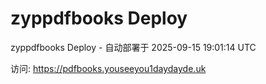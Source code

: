 # zyppdfbooks Deploy

zyppdfbooks Deploy - 自动部署于 2025-09-15 19:01:14 UTC

访问: https://pdfbooks.youseeyou1daydayde.uk
